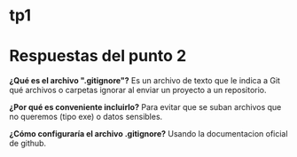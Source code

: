 # tp1
# Respuestas del punto 2
**¿Qué es el archivo ".gitignore"?** 
    Es un archivo de texto que le indica a Git qué archivos o carpetas ignorar al enviar un proyecto a un repositorio.

**¿Por qué es conveniente incluirlo?** 
    Para evitar que se suban archivos que no queremos (tipo exe) o datos sensibles.

**¿Cómo configuraría el archivo .gitignore?**
    Usando la documentacion oficial de github.


